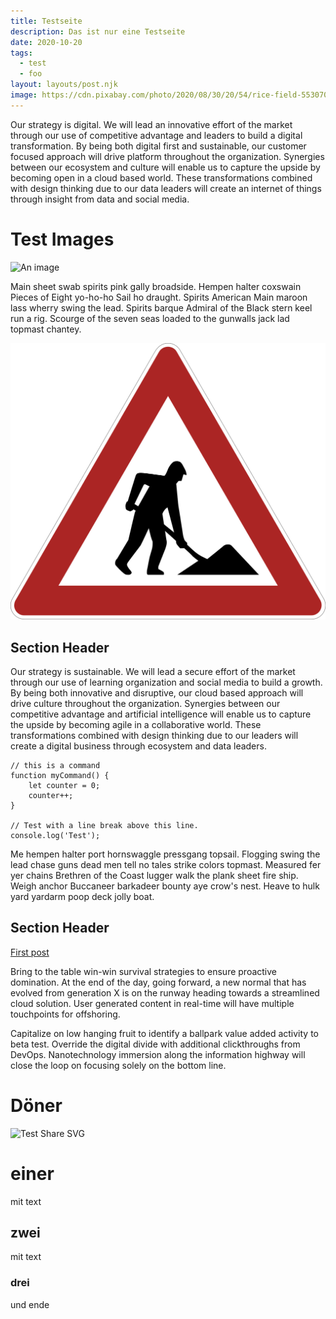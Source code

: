 ```yaml
---
title: Testseite
description: Das ist nur eine Testseite
date: 2020-10-20
tags:
  - test
  - foo
layout: layouts/post.njk
image: https://cdn.pixabay.com/photo/2020/08/30/20/54/rice-field-5530707_1280.jpg
---
```


Our strategy is digital. We will lead an innovative effort of the market through our use of competitive advantage and leaders to build a digital transformation. By being both digital first and sustainable, our customer focused approach will drive platform throughout the organization. Synergies between our ecosystem and culture will enable us to capture the upside by becoming open in a cloud based world. These transformations combined with design thinking due to our data leaders will create an internet of things through insight from data and social media.

# Test Images

![An image](https://cdn.pixabay.com/photo/2020/08/30/20/54/rice-field-5530707_1280.jpg)

Main sheet swab spirits pink gally broadside. Hempen halter coxswain Pieces of Eight yo-ho-ho Sail ho draught. Spirits American Main maroon lass wherry swing the lead. Spirits barque Admiral of the Black stern keel run a rig. Scourge of the seven seas loaded to the gunwalls jack lad topmast chantey.

![Test Share SVG](/img/baustelle.svg)

## Section Header

Our strategy is sustainable. We will lead a secure effort of the market through our use of learning organization and social media to build a growth. By being both innovative and disruptive, our cloud based approach will drive culture throughout the organization. Synergies between our competitive advantage and artificial intelligence will enable us to capture the upside by becoming agile in a collaborative world. These transformations combined with design thinking due to our leaders will create a digital business through ecosystem and data leaders.

``` text/2-3
// this is a command
function myCommand() {
	let counter = 0;
	counter++;
}

// Test with a line break above this line.
console.log('Test');
```
Me hempen halter port hornswaggle pressgang topsail. Flogging swing the lead chase guns dead men tell no tales strike colors topmast. Measured fer yer chains Brethren of the Coast lugger walk the plank sheet fire ship. Weigh anchor Buccaneer barkadeer bounty aye crow's nest. Heave to hulk yard yardarm poop deck jolly boat.


## Section Header

<a href="{{ '/posts/strategy/' | url }}">First post</a>

Bring to the table win-win survival strategies to ensure proactive domination. At the end of the day, going forward, a new normal that has evolved from generation X is on the runway heading towards a streamlined cloud solution. User generated content in real-time will have multiple touchpoints for offshoring.

Capitalize on low hanging fruit to identify a ballpark value added activity to beta test. Override the digital divide with additional clickthroughs from DevOps. Nanotechnology immersion along the information highway will close the loop on focusing solely on the bottom line.

# Döner

![Test Share SVG](../../img/doener.jpg)

# einer 

mit text

## zwei 

mit text

### drei

und ende
